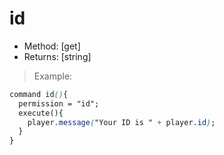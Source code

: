 # id

* Method: \[get\]
* Returns: \[string\]

> Example:

```css
command id(){
  permission = "id";
  execute(){
    player.message("Your ID is " + player.id);
  }
}
```

